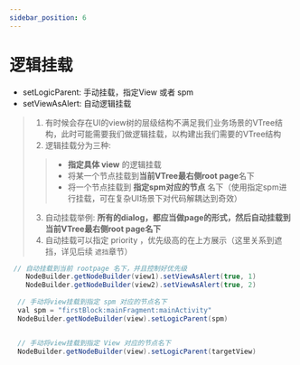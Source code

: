 ```yaml
---
sidebar_position: 6
---
```

# 逻辑挂载

- setLogicParent: 手动挂载，指定View 或者 spm
- setViewAsAlert: 自动逻辑挂载

> 1. 有时候会存在UI的view树的层级结构不满足我们业务场景的VTree结构，此时可能需要我们做逻辑挂载，以构建出我们需要的VTree结构
> 2. 逻辑挂载分为三种:
>
>> - **指定具体 view** 的逻辑挂载
>> - 将某一个节点挂载到**当前VTree最右侧root page**名下
>> - 将一个节点挂载到 **指定spm对应的节点** 名下（使用指定spm进行挂载，可在复杂UI场景下对代码解耦达到奇效）
>>
> 3. 自动挂载举例: **所有的dialog，都应当做page的形式，然后自动挂载到当前VTree最右侧root page名下**
> 4. 自动挂载可以指定 priority ，优先级高的在上方展示（这里关系到遮挡，详见后续 `遮挡`章节）

```java
 // 自动挂载到当前 rootpage 名下，并且控制好优先级
    NodeBuilder.getNodeBuilder(view1).setViewAsAlert(true, 1)
    NodeBuilder.getNodeBuilder(view2).setViewAsAlert(true, 2)
 
  // 手动将view挂载到指定 spm 对应的节点名下
  val spm = "firstBlock:mainFragment:mainActivity"
  NodeBuilder.getNodeBuilder(view).setLogicParent(spm)


  // 手动将view挂载到指定 View 对应的节点名下
  NodeBuilder.getNodeBuilder(view).setLogicParent(targetView)
```
